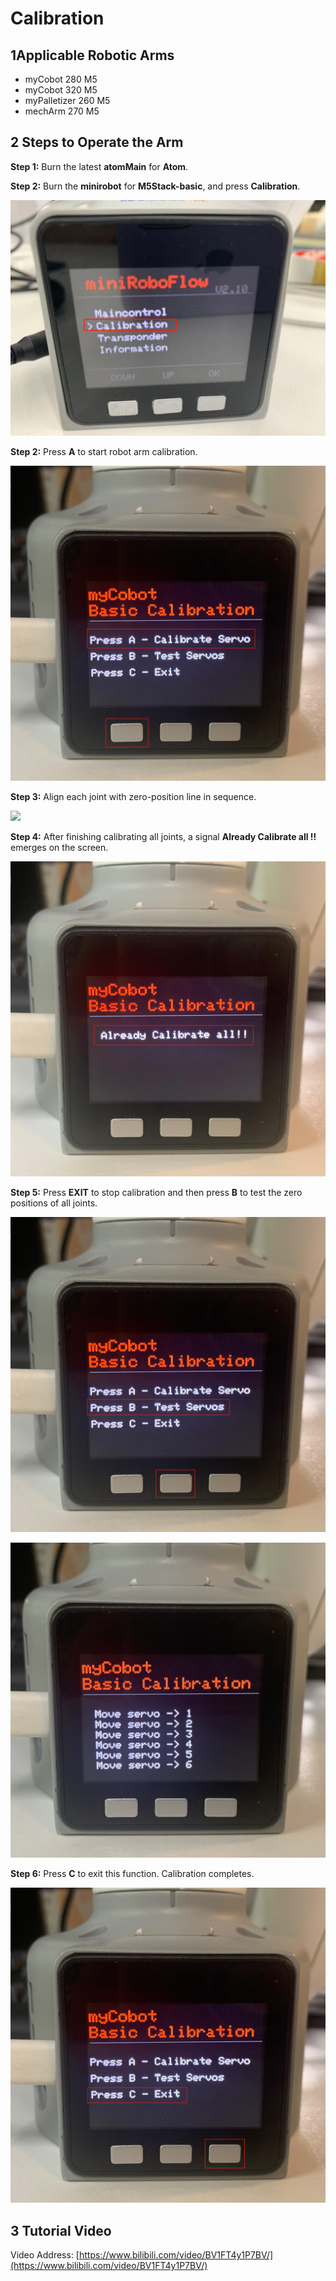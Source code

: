 # Calibration

## 1Applicable Robotic Arms

- myCobot 280 M5
- myCobot 320 M5
- myPalletizer 260 M5
- mechArm 270 M5

## 2 Steps to Operate the Arm

**Step 1:** Burn the latest **atomMain** for **Atom**.

**Step 2:** Burn the **minirobot** for **M5Stack-basic**, and press **Calibration**.

![](../../../resourse/4-BasicApplication/4.2/4.2.2/1/2.jpg)

**Step 2:** Press **A** to start robot arm calibration.

![](../../../resourse/4-BasicApplication/4.2/4.2.2/1/3.jpg)

**Step 3:** Align each joint with zero-position line in sequence.

![](../../../resourse/4-BasicApplication/4.2/4.2.2/1/4.jpg)

**Step 4:** After finishing calibrating all joints, a signal **Already Calibrate all !!** emerges on the screen.

![](../../../resourse/4-BasicApplication/4.2/4.2.2/1/6.jpg)

**Step 5:** Press **EXIT** to stop calibration and then press **B** to test the zero positions of all joints.

![](../../../resourse/4-BasicApplication/4.2/4.2.2/1/7.jpg)

![](../../../resourse/4-BasicApplication/4.2/4.2.2/1/8.jpg)

**Step 6:** Press **C** to exit this function. Calibration completes.

![](../../../resourse/4-BasicApplication/4.2/4.2.2/1/9.jpg)

## 3 Tutorial Video 

Video Address: [https://www.bilibili.com/video/BV1FT4y1P7BV/](https://www.bilibili.com/video/BV1FT4y1P7BV/)

